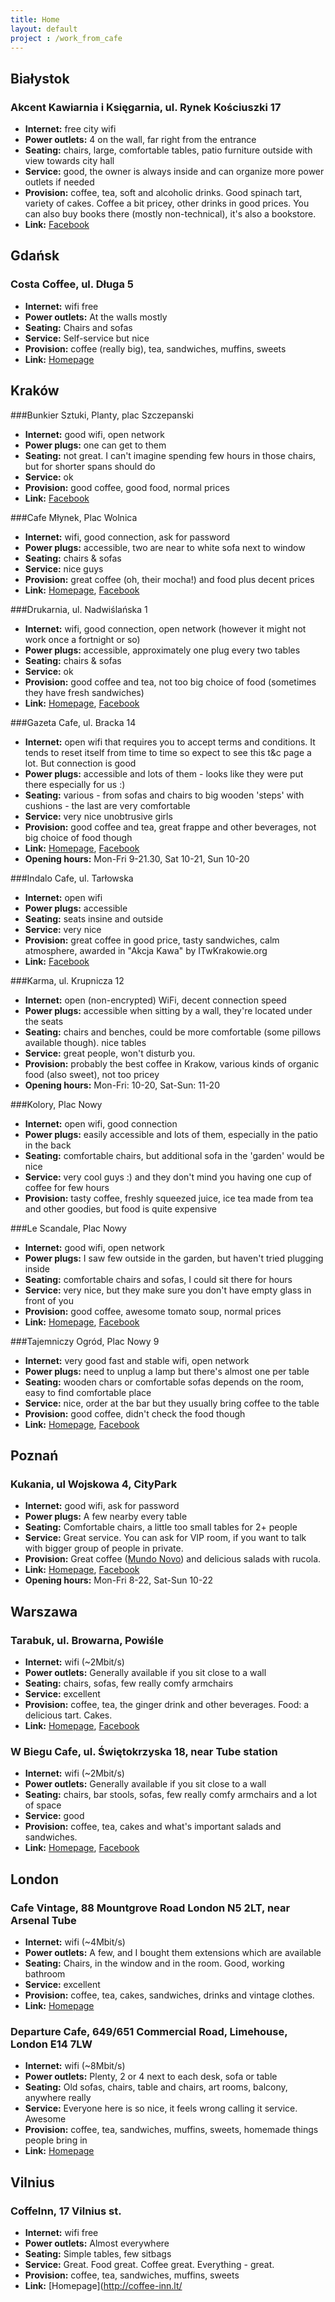 ```yaml
---
title: Home
layout: default
project : /work_from_cafe
---
```


Białystok
--------

### Akcent Kawiarnia i Księgarnia, ul. Rynek Kościuszki 17
* __Internet:__ free city wifi
* __Power outlets:__ 4 on the wall, far right from the entrance
* __Seating:__ chairs, large, comfortable tables, patio furniture outside with view towards city hall
* __Service:__ good, the owner is always inside and can organize more power outlets if needed
* __Provision:__ coffee, tea, soft and alcoholic drinks. Good spinach tart, variety of cakes. Coffee a bit pricey, other drinks in good prices. You can also buy books there (mostly non-technical), it's also a bookstore.
* __Link:__ [Facebook](http://www.facebook.com/pages/Kawiarnia-Akcent/139389146143599)
 
Gdańsk
------

### Costa Coffee, ul. Długa 5
* __Internet:__ wifi free
* __Power outlets:__ At the walls mostly
* __Seating:__ Chairs and sofas
* __Service:__ Self-service but nice
* __Provision:__ coffee (really big), tea, sandwiches, muffins, sweets
* __Link:__ [Homepage](http://www.costacoffee.pl/)

Kraków
------

###Bunkier Sztuki, Planty, plac Szczepanski

* __Internet:__ good wifi, open network
* __Power plugs:__ one can get to them
* __Seating:__ not great. I can't imagine spending few hours in those chairs, but for shorter spans should do 
* __Service:__ ok
* __Provision:__ good coffee, good food, normal prices
* __Link:__ [Facebook](http://www.facebook.com/group.php?gid=57554203936)

###Cafe Młynek, Plac Wolnica

* __Internet:__ wifi, good connection, ask for password
* __Power plugs:__ accessible, two are near to white sofa next to window
* __Seating:__ chairs & sofas
* __Service:__ nice guys
* __Provision:__ great coffee (oh, their mocha!) and food plus decent prices
* __Link:__ [Homepage](http://www.cafemlynek.pl/), [Facebook](http://www.facebook.com/pages/Cafe-M%C5%82ynek/178696854321)

###Drukarnia, ul. Nadwiślańska 1

* __Internet:__ wifi, good connection, open network (however it might not work once a fortnight or so)
* __Power plugs:__ accessible, approximately one plug every two tables
* __Seating:__ chairs & sofas
* __Service:__ ok
* __Provision:__ good coffee and tea, not too big choice of food (sometimes they have fresh sandwiches)
* __Link:__ [Homepage](http://http://www.drukarnia_podgorze.republika.pl/), [Facebook](http://www.facebook.com/pages/Drukarnia-Jazz-Club/92289934116)

###Gazeta Cafe, ul. Bracka 14

* __Internet:__ open wifi that requires you to accept terms and conditions. It tends to reset itself from time to time so expect to see this t&c page a lot. But connection is good 
* __Power plugs:__ accessible and lots of them - looks like they were put there especially for us :)
* __Seating:__ various - from sofas and chairs to big wooden 'steps' with cushions - the last are very comfortable
* __Service:__ very nice unobtrusive girls
* __Provision:__ good coffee and tea, great frappe and other beverages, not big choice of food though
* __Link:__ [Homepage](http://www.gazetacafe.pl/), [Facebook](http://www.facebook.com/pages/Gazeta-Cafe-Kraków/111777562170435)
* __Opening hours:__ Mon-Fri 9-21.30, Sat 10-21, Sun 10-20

###Indalo Cafe, ul. Tarłowska

* __Internet:__ open wifi
* __Power plugs:__ accessible
* __Seating:__ seats insine and outside
* __Service:__ very nice
* __Provision:__ great coffee in good price, tasty sandwiches, calm atmosphere, awarded in "Akcja Kawa" by ITwKrakowie.org
* __Link:__ [Facebook](http://www.facebook.com/Indalo.Cafe)

###Karma, ul. Krupnicza 12

* __Internet:__ open (non-encrypted) WiFi, decent connection speed
* __Power plugs:__ accessible when sitting by a wall, they're located under the seats
* __Seating:__ chairs and benches, could be more comfortable (some pillows available though). nice tables
* __Service:__ great people, won't disturb you.
* __Provision:__ probably the best coffee in Krakow, various kinds of organic food (also sweet), not too pricey
* __Opening hours:__ Mon-Fri: 10-20, Sat-Sun: 11-20 

###Kolory, Plac Nowy

* __Internet:__ open wifi, good connection
* __Power plugs:__ easily accessible and lots of them, especially in the patio in the back
* __Seating:__ comfortable chairs, but additional sofa in the 'garden' would be nice
* __Service:__ very cool guys :) and they don't mind you having one cup of coffee for few hours
* __Provision:__ tasty coffee, freshly squeezed juice, ice tea made from tea and other goodies, but food is quite expensive

###Le Scandale, Plac Nowy

* __Internet:__ good wifi, open network
* __Power plugs:__ I saw few outside in the garden, but haven't tried plugging inside
* __Seating:__ comfortable chairs and sofas, I could sit there for hours
* __Service:__ very nice, but they make sure you don't have empty glass in front of you
* __Provision:__ good coffee, awesome tomato soup, normal prices
* __Link:__ [Homepage](http://www.lescandale.pl/kazimierz/onas.html), [Facebook](http://www.facebook.com/LeScandale)

###Tajemniczy Ogród, Plac Nowy 9

* __Internet:__ very good fast and stable wifi, open network
* __Power plugs:__ need to unplug a lamp but there's almost one per table
* __Seating:__ wooden chars or comfortable sofas depends on the room, easy to find comfortable place
* __Service:__ nice, order at the bar but they usually bring coffee to the table
* __Provision:__ good coffee, didn't check the food though
* __Link:__ [Homepage](http://www.tajemniczyogrod.pl/plac), [Facebook](http://www.facebook.com/pages/tajemniczy-ogr%C3%B3d/107118389369660)

Poznań
------

### Kukania, ul Wojskowa 4, CityPark
* __Internet:__ good wifi, ask for password
* __Power plugs:__ A few nearby every table
* __Seating:__ Comfortable chairs, a little too small tables for 2+ people
* __Service:__ Great service. You can ask for VIP room, if you want to talk with bigger group of people in private.
* __Provision:__ Great coffee ([Mundo Novo](http://www.unoespresso.pl/nasza_oferta/kawa/41/52.html)) and delicious salads with rucola.
* __Link:__ [Homepage](http://www.kukania.pl/), [Facebook](https://www.facebook.com/pages/Kukania-CafeBar/124864080931538)
* __Opening hours:__ Mon-Fri 8-22, Sat-Sun 10-22

Warszawa
--------

### Tarabuk, ul. Browarna, Powiśle
* __Internet:__ wifi (~2Mbit/s)
* __Power outlets:__ Generally available if you sit close to a wall
* __Seating:__ chairs, sofas, few really comfy armchairs
* __Service:__ excellent
* __Provision:__ coffee, tea, the ginger drink and other beverages. Food: a delicious tart. Cakes.
* __Link:__ [Homepage](http://www.tarabuk.pl/), [Facebook](http://pl-pl.facebook.com/Tarabuk)

### W Biegu Cafe, ul. Świętokrzyska 18, near Tube station
* __Internet:__ wifi (~2Mbit/s)
* __Power outlets:__ Generally available if you sit close to a wall
* __Seating:__ chairs, bar stools, sofas, few really comfy armchairs and a lot of space
* __Service:__ good
* __Provision:__ coffee, tea, cakes and what's important salads and sandwiches.
* __Link:__ [Homepage](http://www.wbiegucafe.pl/), [Facebook](http://www.facebook.com/wbiegucafebyjacobskronung)


London
------

### Cafe Vintage, 88 Mountgrove Road London N5 2LT, near Arsenal Tube 
* __Internet:__ wifi (~4Mbit/s)
* __Power outlets:__ A few, and I bought them extensions which are available
* __Seating:__ Chairs, in the window and in the room. Good, working bathroom
* __Service:__ excellent
* __Provision:__ coffee, tea, cakes, sandwiches, drinks and vintage clothes.
* __Link:__ [Homepage](http://www.cafevintage.co.uk/)

### Departure Cafe, 649/651 Commercial Road, Limehouse, London E14 7LW
* __Internet:__ wifi (~8Mbit/s)
* __Power outlets:__ Plenty, 2 or 4 next to each desk, sofa or table
* __Seating:__ Old sofas, chairs, table and chairs, art rooms, balcony, anywhere really
* __Service:__ Everyone here is so nice, it feels wrong calling it service. Awesome
* __Provision:__ coffee, tea, sandwiches, muffins, sweets, homemade things people bring in
* __Link:__ [Homepage](http://www.depart.in/)


Vilnius
-------

### CoffeInn, 17 Vilnius st.
* __Internet:__ wifi free
* __Power outlets:__ Almost everywhere
* __Seating:__ Simple tables, few sitbags
* __Service:__ Great. Food great. Coffee great. Everything - great.
* __Provision:__ coffee, tea, sandwiches, muffins, sweets
* __Link:__ [Homepage](http://coffee-inn.lt/



